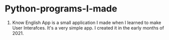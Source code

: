 # Python-programs-I-made

1. Know English App is a small application I made when I learned to make User Interafces. It's a very simple app. I created it in the early months of 2021.
